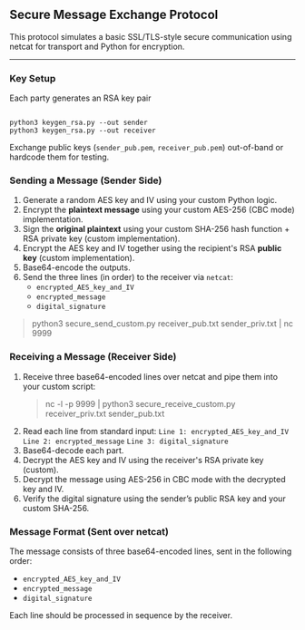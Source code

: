 ## Secure Message Exchange Protocol

This protocol simulates a basic SSL/TLS-style secure communication using netcat for transport and Python for encryption.

---

### Key Setup

Each party generates an RSA key pair

```shell

python3 keygen_rsa.py --out sender
python3 keygen_rsa.py --out receiver
```

Exchange public keys (`sender_pub.pem`, `receiver_pub.pem`) out-of-band or hardcode them for testing.

### Sending a Message (Sender Side)

1. Generate a random AES key and IV using your custom Python logic.
2. Encrypt the **plaintext message** using your custom AES-256 (CBC mode) implementation.
3. Sign the **original plaintext** using your custom SHA-256 hash function + RSA private key (custom implementation).
4. Encrypt the AES key and IV together using the recipient's RSA **public key** (custom implementation).
5. Base64-encode the outputs.
6. Send the three lines (in order) to the receiver via `netcat`:
   - `encrypted_AES_key_and_IV`
   - `encrypted_message`
   - `digital_signature`

> python3 secure_send_custom.py <message> receiver_pub.txt sender_priv.txt | nc <receiver-host> 9999

### Receiving a Message (Receiver Side)

1. Receive three base64-encoded lines over netcat and pipe them into your custom script:
   > nc -l -p 9999 | python3 secure_receive_custom.py receiver_priv.txt sender_pub.txt
2. Read each line from standard input:
   `Line 1: encrypted_AES_key_and_IV`
   `Line 2: encrypted_message`
   `Line 3: digital_signature`
3. Base64-decode each part.
4. Decrypt the AES key and IV using the receiver's RSA private key (custom).
5. Decrypt the message using AES-256 in CBC mode with the decrypted key and IV.
6. Verify the digital signature using the sender’s public RSA key and your custom SHA-256.

### Message Format (Sent over netcat)

The message consists of three base64-encoded lines, sent in the following order:

- `encrypted_AES_key_and_IV`
- `encrypted_message`
- `digital_signature`

Each line should be processed in sequence by the receiver.
